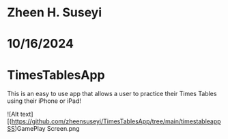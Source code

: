 # Zheen H. Suseyi
# 10/16/2024
# TimesTablesApp
This is an easy to use app that allows a user to practice their Times Tables using their iPhone or iPad! 


![Alt text][(https://github.com/zheensuseyi/TimesTablesApp/tree/main/timestableappSS)GamePlay Screen.png
